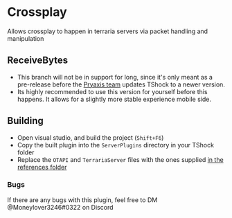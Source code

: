# Crossplay
Allows crossplay to happen in terraria servers via packet handling and manipulation

## ReceiveBytes
 * This branch will not be in support for long, since it's only meant as a pre-release before the [Pryaxis team](https://github.com/Pryaxis) updates TShock to a newer version.
 * Its highly recommended to use this version for yourself before this happens. It allows for a slightly more stable experience mobile side.

## Building
 * Open visual studio, and build the project (`Shift+F6`)
 * Copy the built plugin into the `ServerPlugins` directory in your TShock folder
 * Replace the `OTAPI` and `TerrariaServer` files with the ones supplied [in the references folder](https://github.com/Moneylover3246/Crossplay/tree/Crossplay-ReceiveBytes/References)

### Bugs
If there are any bugs with this plugin, feel free to DM @Moneylover3246#0322 on Discord